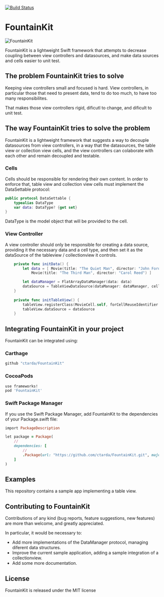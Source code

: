 [![Build Status](https://travis-ci.org/ctarda/FountainKit.svg?branch=master)](https://travis-ci.org/ctarda/FountainKit)

# FountainKit
![FountainKit](http://ctarda.com/wp-content/uploads/2016/03/FullSizeRender-2.jpg)

FountainKit is a lightweight Swift framework that attempts to decrease coupling between view controllers and datasources, and make data sources and cells easier to unit test.

## The problem FountainKit tries to solve
Keeping view controllers small and focused is hard. View controllers, in particular those that need to present data, tend to do too much, to have too many responsibilites.

That makes those view controllers rigid, dificutl to change, and dificult to unit test.

## The way FountainKit tries to solve the problem
FountainKit is a lightweight framework that suggests a way to decouple datasources from view controllers, in a way that the datasources, the table view or collection view cells, and the view controllers can colaborate with each other and remain decoupled and testable.

### Cells
Cells should be responsible for rendering their own content. In order to enforce that, table view and collection view cells must implement the DataSettable protocol:

```swift
public protocol DataSettable {
    typealias DataType
    var data: DataType? {get set}
}
```
DataType is the model object that will be provided to the cell.

### View Controller
A view controller should only be responsible for creating a data source, providing it the necessary data and a cell type, and then set it as the dataSource of the tableview / collectionview it controls.

```swift
	private func initData() {
		let data = [ Movie(title: "The Quiet Man", director: "John Ford"),
			Movie(title: "The Third Man", director: "Carol Reed") ]        

		let dataManager = FlatArrayDataManager(data: data)
		dataSource = TableViewDataSource(dataManager: dataManager, cellType: MovieCell.self)
    }
    
	private func initTableView() {
        tableView.registerClass(MovieCell.self, forCellReuseIdentifier: MovieCell.cellReuseIdentifier())
        tableView.dataSource = dataSource
    }
```

## Integrating FountainKit in your project
FountainKit can be integrated using:
### Carthage
```ruby
github "ctarda/FountainKit"
```
### CocoaPods
```ruby
use frameworks!
pod 'FountainKit'
```
### Swift Package Manager
If you use the Swift Package Manager, add FountainKit to the dependencies of your Package.swift file:

```ruby
import PackageDescription

let package = Package(
    //
    dependencies: [
        //
        .Package(url: "https://github.com/ctarda/FountainKit.git", majorVersion: 1, minor: 0)
    ]
)
```
## Examples
This repository contains a sample app implementing a table view. 

## Contributing to FountainKit
Contributions of any kind (bug reports, feature suggestions, new features) are more than welcome, and greatly appreciated.

In particular, it would be necessary to:

- Add more implementations of the DataManager protocol, managing diferent data structures.
- Improve the current sample application, adding a sample integration of a collectionview.
- Add some more documentation.

## License
FountainKit is released under the MIT license